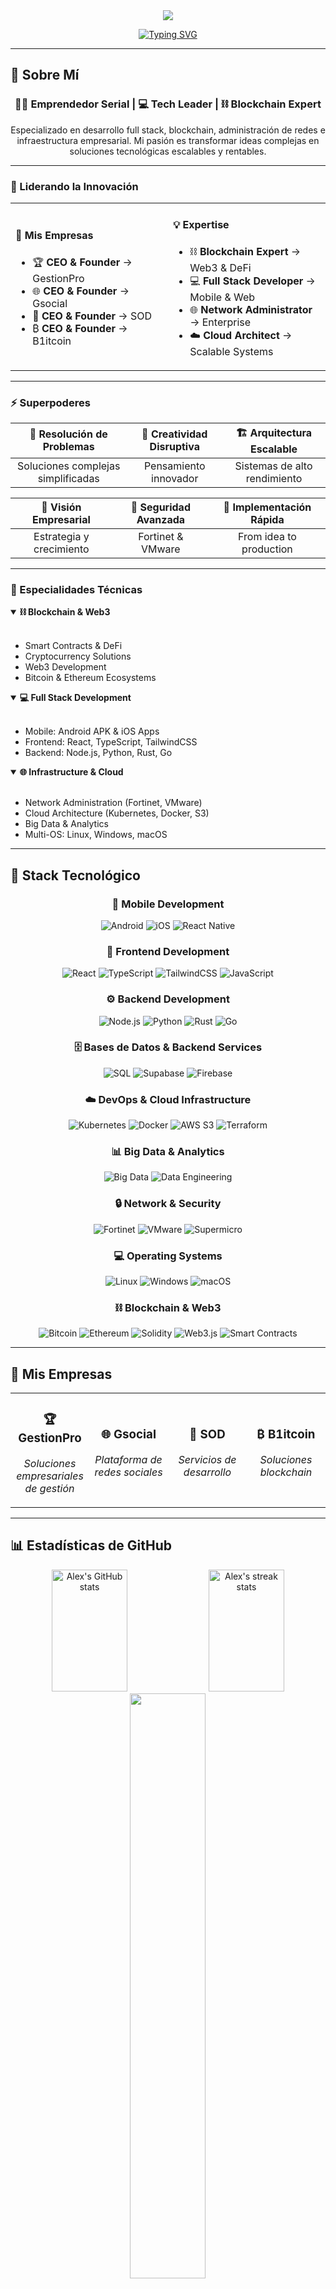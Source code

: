 <div align="center">
  <img src="https://capsule-render.vercel.app/api?type=waving&color=gradient&customColorList=6,11,20&height=180&section=header&text=¡Hola!%20Soy%20Alex%20👋&fontSize=42&fontAlignY=30&desc=Emprendedor%20|%20Full%20Stack%20Developer%20|%20Blockchain%20Expert%20|%20Network%20Administrator&descAlignY=51&descAlign=50"/>
</div>

<div align="center">
  
  [![Typing SVG](https://readme-typing-svg.demolab.com?font=Fira+Code&size=22&duration=3000&pause=1000&color=00D9FF&center=true&vCenter=true&multiline=false&repeat=true&width=600&lines=CEO+%26+Founder+@+GestionPro+💼;CEO+%26+Founder+@+Gsocial+🌐;CEO+%26+Founder+@+SOD+🚀;CEO+%26+Founder+@+B1itcoin+₿;Blockchain+Expert+%26+Web3+Developer+⛓️;Resolviendo+problemas+complejos+🧠;Creando+soluciones+innovadoras+✨)](https://git.io/typing-svg)
  
</div>

---

## 🚀 Sobre Mí

<div align="center">

### 👨‍💼 Emprendedor Serial | 💻 Tech Leader | ⛓️ Blockchain Expert

Especializado en desarrollo full stack, blockchain, administración de redes e infraestructura empresarial. Mi pasión es transformar ideas complejas en soluciones tecnológicas escalables y rentables.

</div>

---

### 💼 Liderando la Innovación

<table>
<tr>
<td width="50%">

#### 🏢 Mis Empresas

- 🏆 **CEO & Founder** → GestionPro
- 🌐 **CEO & Founder** → Gsocial  
- 🚀 **CEO & Founder** → SOD
- ₿ **CEO & Founder** → B1itcoin

</td>
<td width="50%">

#### 💡 Expertise

- ⛓️ **Blockchain Expert** → Web3 & DeFi
- 💻 **Full Stack Developer** → Mobile & Web
- 🌐 **Network Administrator** → Enterprise
- ☁️ **Cloud Architect** → Scalable Systems

</td>
</tr>
</table>

---

### ⚡ Superpoderes

<div align="center">

| 🧠 Resolución de Problemas | 🎨 Creatividad Disruptiva | 🏗️ Arquitectura Escalable |
|:-------------------------:|:------------------------:|:-------------------------:|
| Soluciones complejas simplificadas | Pensamiento innovador | Sistemas de alto rendimiento |

| 💼 Visión Empresarial | 🔐 Seguridad Avanzada | 🚀 Implementación Rápida |
|:-------------------:|:--------------------:|:----------------------:|
| Estrategia y crecimiento | Fortinet & VMware | From idea to production |

</div>

---

### 🎯 Especialidades Técnicas

<details open>
<summary><b>⛓️ Blockchain & Web3</b></summary>
<br>

- Smart Contracts & DeFi
- Cryptocurrency Solutions  
- Web3 Development
- Bitcoin & Ethereum Ecosystems

</details>

<details open>
<summary><b>💻 Full Stack Development</b></summary>
<br>

- Mobile: Android APK & iOS Apps
- Frontend: React, TypeScript, TailwindCSS
- Backend: Node.js, Python, Rust, Go

</details>

<details open>
<summary><b>🌐 Infrastructure & Cloud</b></summary>
<br>

- Network Administration (Fortinet, VMware)
- Cloud Architecture (Kubernetes, Docker, S3)
- Big Data & Analytics
- Multi-OS: Linux, Windows, macOS

</details>

---

## 💼 Stack Tecnológico

<div align="center">

### 📱 Mobile Development
![Android](https://img.shields.io/badge/Android_APK-3DDC84?style=for-the-badge&logo=android&logoColor=white)
![iOS](https://img.shields.io/badge/iOS_Apps-000000?style=for-the-badge&logo=ios&logoColor=white)
![React Native](https://img.shields.io/badge/React_Native-20232A?style=for-the-badge&logo=react&logoColor=61DAFB)

### 🎨 Frontend Development
![React](https://img.shields.io/badge/React-20232A?style=for-the-badge&logo=react&logoColor=61DAFB)
![TypeScript](https://img.shields.io/badge/TypeScript-007ACC?style=for-the-badge&logo=typescript&logoColor=white)
![TailwindCSS](https://img.shields.io/badge/Tailwind_CSS-38B2AC?style=for-the-badge&logo=tailwind-css&logoColor=white)
![JavaScript](https://img.shields.io/badge/JavaScript-F7DF1E?style=for-the-badge&logo=javascript&logoColor=black)

### ⚙️ Backend Development
![Node.js](https://img.shields.io/badge/Node.js-43853D?style=for-the-badge&logo=node.js&logoColor=white)
![Python](https://img.shields.io/badge/Python-3776AB?style=for-the-badge&logo=python&logoColor=white)
![Rust](https://img.shields.io/badge/Rust-000000?style=for-the-badge&logo=rust&logoColor=white)
![Go](https://img.shields.io/badge/Go-00ADD8?style=for-the-badge&logo=go&logoColor=white)

### 🗄️ Bases de Datos & Backend Services
![SQL](https://img.shields.io/badge/SQL-4479A1?style=for-the-badge&logo=postgresql&logoColor=white)
![Supabase](https://img.shields.io/badge/Supabase-3ECF8E?style=for-the-badge&logo=supabase&logoColor=white)
![Firebase](https://img.shields.io/badge/Firebase-FFCA28?style=for-the-badge&logo=firebase&logoColor=black)

### ☁️ DevOps & Cloud Infrastructure
![Kubernetes](https://img.shields.io/badge/Kubernetes-326CE5?style=for-the-badge&logo=kubernetes&logoColor=white)
![Docker](https://img.shields.io/badge/Docker-2496ED?style=for-the-badge&logo=docker&logoColor=white)
![AWS S3](https://img.shields.io/badge/AWS_S3-569A31?style=for-the-badge&logo=amazon-s3&logoColor=white)
![Terraform](https://img.shields.io/badge/Terraform_HCL-7B42BC?style=for-the-badge&logo=terraform&logoColor=white)

### 📊 Big Data & Analytics
![Big Data](https://img.shields.io/badge/Big_Data-FF6F00?style=for-the-badge&logo=apache-spark&logoColor=white)
![Data Engineering](https://img.shields.io/badge/Data_Engineering-4285F4?style=for-the-badge&logo=google-cloud&logoColor=white)

### 🔒 Network & Security
![Fortinet](https://img.shields.io/badge/Fortinet-EE3124?style=for-the-badge&logo=fortinet&logoColor=white)
![VMware](https://img.shields.io/badge/VMware-607078?style=for-the-badge&logo=vmware&logoColor=white)
![Supermicro](https://img.shields.io/badge/Supermicro-00A3E0?style=for-the-badge&logo=supermicro&logoColor=white)

### 💻 Operating Systems
![Linux](https://img.shields.io/badge/Linux-FCC624?style=for-the-badge&logo=linux&logoColor=black)
![Windows](https://img.shields.io/badge/Windows-0078D6?style=for-the-badge&logo=windows&logoColor=white)
![macOS](https://img.shields.io/badge/macOS-000000?style=for-the-badge&logo=apple&logoColor=white)

### ⛓️ Blockchain & Web3
![Bitcoin](https://img.shields.io/badge/Bitcoin-F7931A?style=for-the-badge&logo=bitcoin&logoColor=white)
![Ethereum](https://img.shields.io/badge/Ethereum-3C3C3D?style=for-the-badge&logo=ethereum&logoColor=white)
![Solidity](https://img.shields.io/badge/Solidity-363636?style=for-the-badge&logo=solidity&logoColor=white)
![Web3.js](https://img.shields.io/badge/Web3.js-F16822?style=for-the-badge&logo=web3.js&logoColor=white)
![Smart Contracts](https://img.shields.io/badge/Smart_Contracts-121D33?style=for-the-badge&logo=ethereum&logoColor=white)

</div>

---

## 🏢 Mis Empresas

<table align="center">
<tr>
<td align="center" width="25%">
<h3>🏆 GestionPro</h3>
<p><i>Soluciones empresariales de gestión</i></p>
</td>
<td align="center" width="25%">
<h3>🌐 Gsocial</h3>
<p><i>Plataforma de redes sociales</i></p>
</td>
<td align="center" width="25%">
<h3>🚀 SOD</h3>
<p><i>Servicios de desarrollo</i></p>
</td>
<td align="center" width="25%">
<h3>₿ B1itcoin</h3>
<p><i>Soluciones blockchain</i></p>
</td>
</tr>
</table>

---

## 📊 Estadísticas de GitHub

<div align="center">
  <img width="49%" height="195px" src="https://github-readme-stats.vercel.app/api?username=Saezzz04&show_icons=true&count_private=true&hide_border=true&title_color=00D9FF&icon_color=00D9FF&text_color=c9d1d9&bg_color=0d1117" alt="Alex's GitHub stats" /> 
  
  <img width="49%" height="195px" src="https://github-readme-streak-stats.herokuapp.com/?user=Saezzz04&theme=dark&hide_border=true&background=0D1117&stroke=0000&ring=00D9FF&fire=00D9FF&currStreakLabel=00D9FF" alt="Alex's streak stats" />
</div>

<div align="center">
  <img width="49%" src="https://github-readme-stats.vercel.app/api/top-langs/?username=Saezzz04&layout=compact&hide_border=true&title_color=00D9FF&text_color=c9d1d9&bg_color=0d1117&langs_count=8" />
</div>

---

## 🏆 Trofeos de GitHub

<div align="center">
  <img src="https://github-profile-trophy.vercel.app/?username=Saezzz04&theme=discord&no-frame=true&no-bg=true&margin-w=4&column=7" alt="GitHub Trophies" />
</div>

---

## 📈 Gráfico de Contribuciones

<div align="center">
  <img src="https://github-readme-activity-graph.vercel.app/graph?username=Saezzz04&bg_color=0d1117&color=00D9FF&line=00D9FF&point=FFFFFF&hide_border=true" alt="Contribution Graph" />
</div>

---

## 🎯 Proyectos Destacados

<div align="center">

[![Readme Card](https://github-readme-stats.vercel.app/api/pin/?username=Saezzz04&repo=NOMBRE_PROYECTO_1&theme=dark&hide_border=true&bg_color=0d1117&title_color=00D9FF&icon_color=00D9FF)](https://github.com/Saezzz04/NOMBRE_PROYECTO_1)
[![Readme Card](https://github-readme-stats.vercel.app/api/pin/?username=Saezzz04&repo=NOMBRE_PROYECTO_2&theme=dark&hide_border=true&bg_color=0d1117&title_color=00D9FF&icon_color=00D9FF)](https://github.com/Saezzz04/NOMBRE_PROYECTO_2)

</div>

---

## 📫 Conecta Conmigo

<div align="center">
  
[![LinkedIn](https://img.shields.io/badge/LinkedIn-0077B5?style=for-the-badge&logo=linkedin&logoColor=white)](https://linkedin.com/in/TU_LINKEDIN)
[![Twitter](https://img.shields.io/badge/Twitter-1DA1F2?style=for-the-badge&logo=twitter&logoColor=white)](https://twitter.com/TU_TWITTER)
[![Portfolio](https://img.shields.io/badge/Portfolio-FF5722?style=for-the-badge&logo=google-chrome&logoColor=white)](https://tu-portfolio.com)
[![Email](https://img.shields.io/badge/Email-D14836?style=for-the-badge&logo=gmail&logoColor=white)](mailto:tu-email@gmail.com)
[![Discord](https://img.shields.io/badge/Discord-7289DA?style=for-the-badge&logo=discord&logoColor=white)](https://discord.gg/TU_DISCORD)

</div>

---

## 💡 Frase del Día

<div align="center">
  
![Quote](https://github-readme-quotes-bay.vercel.app/quote?theme=dark&animation=grow_out_in&layout=default&font=default)

</div>

---

## 🎮 Más Allá del Código

<div align="center">

### 💡 Filosofía de Trabajo

> "La creatividad es la inteligencia divirtiéndose. Los grandes problemas requieren grandes soluciones, y las grandes soluciones nacen de mentes que se atreven a pensar diferente."

### 🧠 Mis Fortalezas

```plaintext
✨ Resolución de problemas complejos      🎨 Creatividad disruptiva
🏗️  Arquitectura de sistemas escalables    💼 Visión empresarial
🔧 Stack completo (Mobile to Cloud)       🌐 Administración de redes
⛓️  Blockchain & Web3 Expert              ₿  Cryptocurrency Solutions
```

</div>

---

<div align="center">
  
[![Spotify](https://novatorem.vercel.app/api/spotify)](https://open.spotify.com/user/TU_USUARIO_SPOTIFY)

</div>

---

<div align="center">
  
### 💭 Quote Aleatorio de Desarrollador

![Jokes Card](https://readme-jokes.vercel.app/api?theme=dark&hideBorder)

</div>

---

<div align="center">
  
### 👁️ Visitas al Perfil

![Visitor Count](https://profile-counter.glitch.me/Saezzz04/count.svg)

</div>

---

<div align="center">
  
**"Transformando ideas en empresas, código en soluciones"** ✨

⭐ De [Alex](https://github.com/Saezzz04) - CEO, Founder, Blockchain Expert & Full Stack Developer

</div>

<div align="center">
  <img src="https://capsule-render.vercel.app/api?type=waving&color=gradient&customColorList=6,11,20&height=100&section=footer"/>
</div>
